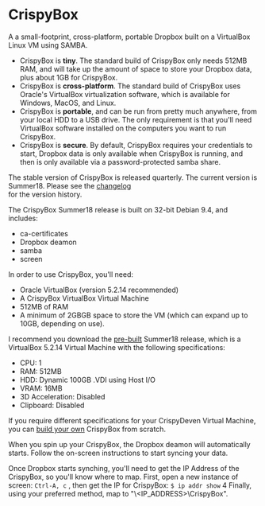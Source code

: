 # CrispyBox
A a small-footprint, cross-platform, portable Dropbox built on a VirtualBox Linux VM using SAMBA.

* CrispyBox is **tiny**. The standard build of CrispyBox only needs 512MB RAM, and will take up the amount of space to store your Dropbox data, plus about 1GB for CrispyBox.
* CrispyBox is **cross-platform**. The standard build of CrispyBox uses Oracle's VirtualBox virtualization software, which is available for Windows, MacOS, and Linux.
* CrispyBox is **portable**, and can be run from pretty much anywhere, from your local HDD to a USB drive. The only requirement is that you'll need VirtualBox software installed on the computers you want to run CrispyBox.
* CrispyBox is **secure**. By default, CrispyBox requires your credentials to start, Dropbox data is only available when CrispyBox is running, and then is only available via a password-protected samba share.


The stable version of CrispyBox is released quarterly. The current version is Summer18. Please see the [changelog](https://github.com/APrettyCoolProgram/CrispyBox/blob/master/Changelog.md)<br> for the version history.

The CrispyBox Summer18 release is built on 32-bit Debian 9.4, and includes:
* ca-certificates
* Dropbox deamon
* samba 
* screen

In order to use CrispyBox, you'll need:
* Oracle VirtualBox (version 5.2.14 recommended)
* A CrispyBox VirtualBox Virtual Machine
* 512MB of RAM
* A minimum of 2GBGB space to store the VM (which can expand up to 10GB, depending on use).

I recommend you download the [pre-built](http://aprettycoolprogram.com/projects/CrispyBox/CrispyBox-Summer18.7z) Summer18 release, which is a VirtualBox 5.2.14 Virtual Machine with the following specifications:
* CPU: 1
* RAM: 512MB
* HDD: Dynamic 100GB .VDI using Host I/O
* VRAM: 16MB
* 3D Acceleration: Disabled
* Clipboard: Disabled

If you require different specifications for your CrispyDeven Virtual Machine, you can [build your own](https://github.com/APrettyCoolProgram/CrispyBox/blob/master/Building-CrispyBox-from-scratch.md) CrispyBox from scratch.

When you spin up your CrispyBox, the Dropbox deamon will automatically starts. Follow the on-screen instructions to start syncing your data.

Once Dropbox starts synching, you'll need to get the IP Address of the CrispyBox, so you'll know where to map. First, open a new instance of screen:
    ```
    Ctrl-A, c
    ```	, then get the IP for CrispyBox:
    ```
    $ ip addr show
    ```	
    4
Finally, using your preferred method, map to "\\<IP_ADDRESS>\CrispyBox".